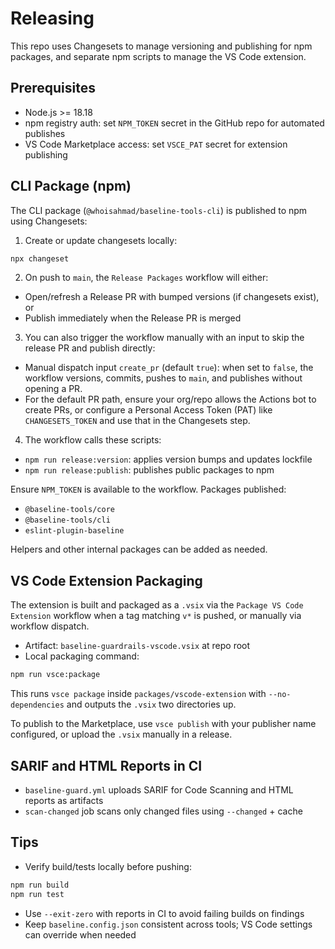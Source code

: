 # Releasing

This repo uses Changesets to manage versioning and publishing for npm packages, and separate npm scripts to manage the VS Code extension.

## Prerequisites

- Node.js >= 18.18
- npm registry auth: set `NPM_TOKEN` secret in the GitHub repo for automated publishes
- VS Code Marketplace access: set `VSCE_PAT` secret for extension publishing

## CLI Package (npm)

The CLI package (`@whoisahmad/baseline-tools-cli`) is published to npm using Changesets:

1. Create or update changesets locally:

```bash
npx changeset
```

2. On push to `main`, the `Release Packages` workflow will either:

- Open/refresh a Release PR with bumped versions (if changesets exist), or
- Publish immediately when the Release PR is merged

3. You can also trigger the workflow manually with an input to skip the release PR and publish directly:

- Manual dispatch input `create_pr` (default `true`): when set to `false`, the workflow versions, commits, pushes to `main`, and publishes without opening a PR.
- For the default PR path, ensure your org/repo allows the Actions bot to create PRs, or configure a Personal Access Token (PAT) like `CHANGESETS_TOKEN` and use that in the Changesets step.

4. The workflow calls these scripts:

- `npm run release:version`: applies version bumps and updates lockfile
- `npm run release:publish`: publishes public packages to npm

Ensure `NPM_TOKEN` is available to the workflow. Packages published:

- `@baseline-tools/core`
- `@baseline-tools/cli`
- `eslint-plugin-baseline`

Helpers and other internal packages can be added as needed.

## VS Code Extension Packaging

The extension is built and packaged as a `.vsix` via the `Package VS Code Extension` workflow when a tag matching `v*` is pushed, or manually via workflow dispatch.

- Artifact: `baseline-guardrails-vscode.vsix` at repo root
- Local packaging command:

```bash
npm run vsce:package
```

This runs `vsce package` inside `packages/vscode-extension` with `--no-dependencies` and outputs the `.vsix` two directories up.

To publish to the Marketplace, use `vsce publish` with your publisher name configured, or upload the `.vsix` manually in a release.

## SARIF and HTML Reports in CI

- `baseline-guard.yml` uploads SARIF for Code Scanning and HTML reports as artifacts
- `scan-changed` job scans only changed files using `--changed` + cache

## Tips

- Verify build/tests locally before pushing:

```bash
npm run build
npm run test
```

- Use `--exit-zero` with reports in CI to avoid failing builds on findings
- Keep `baseline.config.json` consistent across tools; VS Code settings can override when needed
